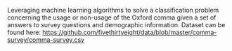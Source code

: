 Leveraging machine learning algorithms to solve a classification problem concerning the usage or non-usage of the Oxford comma given a set of answers to survey questions and demographic information. Dataset can be found here: https://github.com/fivethirtyeight/data/blob/master/comma-survey/comma-survey.csv
